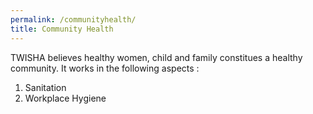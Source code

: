 ```yaml
---
permalink: /communityhealth/
title: Community Health
---
```

TWISHA believes healthy women, child and family constitues a healthy community. It works in the following aspects :
1. Sanitation
2. Workplace Hygiene
